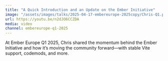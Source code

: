 ```yaml
---
title: "A Quick Introduction and an Update on the Ember Initiative"
image: "/assets/images/talks/2025-04-17-embereurope-2025copy/Chris-Q1.png"
url: https://youtu.be/n2dJO6CCZDA
media: video
channel: embereurope-q1-2025
---
```


At Ember Europe Q1 2025, Chris shared the momentum behind the Ember Initiative and how it’s moving the community forward—with stable Vite support, codemods, and more.
